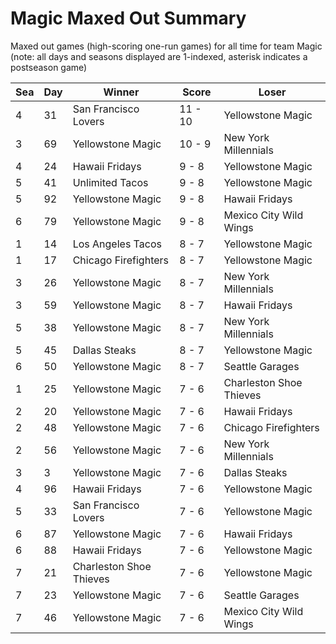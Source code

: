 # Magic Maxed Out Summary



Maxed out games (high-scoring one-run games) for all time for team Magic (note: all days and seasons displayed are 1-indexed, asterisk indicates a postseason game)


| Sea | Day | Winner | Score | Loser | 
| ------ |------ |------ |------ |------ |
| 4 | 31 | San Francisco Lovers | 11 - 10 | Yellowstone Magic | 
| 3 | 69 | Yellowstone Magic | 10 - 9 | New York Millennials | 
| 4 | 24 | Hawaii Fridays | 9 - 8 | Yellowstone Magic | 
| 5 | 41 | Unlimited Tacos | 9 - 8 | Yellowstone Magic | 
| 5 | 92 | Yellowstone Magic | 9 - 8 | Hawaii Fridays | 
| 6 | 79 | Yellowstone Magic | 9 - 8 | Mexico City Wild Wings | 
| 1 | 14 | Los Angeles Tacos | 8 - 7 | Yellowstone Magic | 
| 1 | 17 | Chicago Firefighters | 8 - 7 | Yellowstone Magic | 
| 3 | 26 | Yellowstone Magic | 8 - 7 | New York Millennials | 
| 3 | 59 | Yellowstone Magic | 8 - 7 | Hawaii Fridays | 
| 5 | 38 | Yellowstone Magic | 8 - 7 | New York Millennials | 
| 5 | 45 | Dallas Steaks | 8 - 7 | Yellowstone Magic | 
| 6 | 50 | Yellowstone Magic | 8 - 7 | Seattle Garages | 
| 1 | 25 | Yellowstone Magic | 7 - 6 | Charleston Shoe Thieves | 
| 2 | 20 | Yellowstone Magic | 7 - 6 | Hawaii Fridays | 
| 2 | 48 | Yellowstone Magic | 7 - 6 | Chicago Firefighters | 
| 2 | 56 | Yellowstone Magic | 7 - 6 | New York Millennials | 
| 3 | 3 | Yellowstone Magic | 7 - 6 | Dallas Steaks | 
| 4 | 96 | Hawaii Fridays | 7 - 6 | Yellowstone Magic | 
| 5 | 33 | San Francisco Lovers | 7 - 6 | Yellowstone Magic | 
| 6 | 87 | Yellowstone Magic | 7 - 6 | Hawaii Fridays | 
| 6 | 88 | Hawaii Fridays | 7 - 6 | Yellowstone Magic | 
| 7 | 21 | Charleston Shoe Thieves | 7 - 6 | Yellowstone Magic | 
| 7 | 23 | Yellowstone Magic | 7 - 6 | Seattle Garages | 
| 7 | 46 | Yellowstone Magic | 7 - 6 | Mexico City Wild Wings | 


